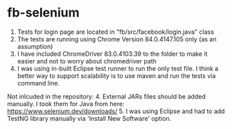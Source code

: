 # fb-selenium

1. Tests for login page are located in "fb/src/facebook/login.java" class
2. The tests are running using Chrome Version 84.0.4147.105 only (as an assumption)
3. I have included ChromeDriver 83.0.4103.39 to the folder to make it easier and not to worry about chromedriver path
4. I was using in-built Eclipse test runner to run the only test file. 
   I think a better way to support scalability is to use maven and run the tests via command line.

Not inlcuded in the repository:
4. External JARs files should be added manually. I took them for Java from here: https://www.selenium.dev/downloads/
5. I was using Eclipse and had to add TestNG library manually via 'Install New Software' option.
